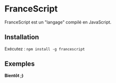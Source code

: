 # FranceScript
FranceScript est un "langage" compilé en JavaScript.

## Installation
Exécutez : `npm install -g francescript`

## Exemples
**Bientôt ;)**
